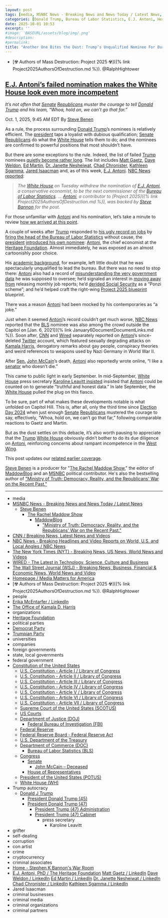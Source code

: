 ```yaml
---
layout: post
tags: [media, MSNBC News - Breaking News and News Today / Latest News, Steve Benen, The Rachel Maddow Show, MaddowBlog, “Ministry of Truth –  Democracy Reality and the Republicans’ War on the Recent Past.”, CNN / Breaking News Latest News and Videos, NBC News - Breaking Headlines and Video Reports on World U.S. and Local Angles / NBC News, The New York Times (NYT) - Breaking News US News World News and Videos, WIRED - The Latest in Technology Science Culture and Business, The Wall Street Journal (WSJ) - Breaking News Business Financial & Economic News World News and Video, Homepage / Media Matters for America, ☢️ Authors of Mass Destruction: Project 2025 ☢️. @RalphHightower, people, Erika McEntarfer / LinkedIn, The Office of Kamala D. Harris, organizations, Heritage Foundation, E.J. Antoni PhD / The Heritage Foundation, political parties, Democrat Party, Trumpian Party, universities, companies, foreign governments, state local governments, federal government, Constitution of the United States, U.S. Constitution - Article I / Library of Congress, U.S. Constitution - Article II / Library of Congress, U.S. Constitution - Article III / Library of Congress, U.S. Constitution - Article IV / Library of Congress, U.S. Constitution - Article V / Library of Congress, U.S. Constitution - Article VI / Library of Congress, U.S. Constitution - Article VII / Library of Congress, Supreme Court of the United States (SCOTUS), US Courts, Department of Justice (DOJ), Federal Bureau of Investigation (FBI), Federal Reserve, Federal Reserve Board - Federal Reserve Act, U.S. Department of the Treasury, Department of Commerce (DOC), Bureau of Labor Statistics (BLS), Congress, Senate, John McCain – Deceased, House of Representatives, President of the United States (POTUS), White House (WH), Trump autocracy, Donald J Trump, President Donald Trump (45), President Donald Trump (47), President Trump (47) Administration, President Trump (47) Cabinet, press secretary, Karoline Leavitt, grifter, self-dealing, corruption, con artist, crime, cryptocurrency, criminal associates, Home - Stephen K Bannon’s War Room, criminal businesses, criminal media, criminal organizations, criminal partners]
categories: [Donald Trump, Bureau of Labor Statistics, E.J. Antoni, Heritage Foundation]
date: 2025-10-01 10:53
excerpt: ''
#image: 'BASEURL/assets/blog/img/.png'
#description:
#permalink:
title: "Another One Bites the Dust: Trump’s Unqualified Nominee For Bureau of Labor Statistics, E.J. Antoni, Shot Down"
---
```


- [☢️ Authors of Mass Destruction: Project 2025 ☢️]({% link Project2025AuthorsOfDestruction.md %}). @RalphHightower

## [E.J. Antoni’s failed nomination makes the White House look even more incompetent](https://www.msnbc.com/rachel-maddow-show/maddowblog/ej-antonis-failed-nomination-makes-white-house-look-even-incompetent-rcna234896)

*It’s not often that [Senate](https://www.senate.gov/) [Republicans](https://www.gop.com/) muster the courage to tell [Donald Trump](https://www.donaldjtrump.com/) and his team, “Whoa, hold on, we can’t go that far.”*

Oct. 1, 2025, 9:45 AM EDT
By [Steve Benen](https://www.msnbc.com/author/steve-benen-ncpn433601)

As a rule, the process surrounding [Donald Trump](https://www.donaldjtrump.com/)’s nominees is relatively efficient. The [president](https://www.whitehouse.gov/) taps a loyalist with dubious qualification; [Senate](https://www.senate.gov/) [Republicans](https://www.gop.com/) do what the [White House](https://www.whitehouse.gov/) tells them to do; and the nominees are confirmed to powerful positions that most shouldn’t have.

But there are some exceptions to the rule. Indeed, the list of failed [Trump](https://www.donaldjtrump.com/) nominees [quietly become rather long](https://www.msnbc.com/rachel-maddow-show/maddowblog/demise-trumps-nasa-pick-different-personnel-failures-rcna210461). The list includes [Matt Gaetz](https://www.msnbc.com/top-stories/latest/matt-gaetz-withdraws-trump-attorney-general-pick-rcna181207), [Dave Weldon](https://www.msnbc.com/rachel-maddow-show/maddowblog/facing-bipartisan-opposition-white-house-abandons-outlandish-cdc-nomin-rcna196236), [Ed Martin](https://www.msnbc.com/rachel-maddow-show/maddowblog/trump-ed-martin-nomination-us-attorney-jan-6-rcna205197), [Dr. Janette Nesheiwat](https://www.nbcnews.com/politics/white-house/white-house-surgeon-general-nominee-casey-means-janette-nesheiwat-rcna205476), [Chad Chronister](https://www.msnbc.com/rachel-maddow-show/maddowblog/trump-lost-choice-lead-dea-just-three-days-rcna182783), [Kathleen Sgamma](https://www.msnbc.com/rachel-maddow-show/maddowblog/kathleen-sgamma-withdraws-jan-6-criticism-came-public--rcna200699), [Jared Isaacman](https://www.msnbc.com/rachel-maddow-show/maddowblog/demise-trumps-nasa-pick-different-personnel-failures-rcna210461) and, as of this week, [E.J. Antoni](https://www.heritage.org/staff/ej-antoni-phd). [NBC News reported](https://www.nbcnews.com/politics/trump-administration/ej-antoni-nomination-withdraw-trump-bls-rcna234833):

> *The [White House](https://www.whitehouse.gov/) on Tuesday withdrew the nomination of [E.J. Antoni](https://www.heritage.org/staff/ej-antoni-phd), a conservative economist, to be the next commissioner of the [Bureau of Labor Statistics](https://www.bls.gov/). ... [Antoni](https://www.heritage.org/staff/ej-antoni-phd), a contributor to [Project 2025]({% link Project2025AuthorsOfDestruction.md %}), was backed by [Steve Bannon](https://warroom.org/) for the post.*

For those unfamiliar with [Antoni](https://www.heritage.org/staff/ej-antoni-phd) and his nomination, let’s take a minute to review [how we arrived at this point](https://www.msnbc.com/rachel-maddow-show/maddowblog/ej-antoni-labor-statistics-trump-nominee-bls-rcna229399).

A couple of weeks after [Trump](https://www.donaldjtrump.com/) responded to [his ugly record on jobs](https://www.msnbc.com/rachel-maddow-show/maddowblog/us-job-growth-turns-ugly-summer-trumps-economic-agenda-falters-rcna229286) by [firing the head of the Bureau of Labor Statistics](https://www.msnbc.com/rachel-maddow-show/maddowblog/trump-responds-failure-create-jobs-firing-us-labor-statistics-chief-rcna222532) without cause, the [president](https://www.whitehouse.gov/) [introduced his own nominee](https://www.msnbc.com/rachel-maddow-show/maddowblog/jan-6-revelations-trumps-labor-statistics-nominee-create-new-test-gop-rcna224959): [Antoni](https://www.heritage.org/staff/ej-antoni-phd), the chief economist at the [Heritage Foundation](https://www.heritage.org/). Almost immediately, he was exposed as an almost cartoonishly poor choice.

His [academic background](https://www.wsj.com/politics/policy/ej-antoni-who-bls-44f73217?mod=hp_lead_pos1), for example, left little doubt that he was spectacularly unqualified to lead the bureau. But there was no need to stop there: [Antoni](https://www.heritage.org/staff/ej-antoni-phd) also had a record of [misunderstanding the very government data](https://www.nytimes.com/2025/08/12/business/trump-bls-ej-antoni.html) he was supposed to oversee; he’d signaled an interest in [moving away from](https://www.msnbc.com/rachel-maddow-show/maddowblog/cooking-books-hiding-books-team-trump-puts-access-jobs-data-doubt-rcna224693) releasing monthly job reports; he’d [derided Social Security](https://www.mediamatters.org/social-security/trumps-bls-commissioner-nominee-ej-antoni-calls-social-security-ponzi-scheme) as a “Ponzi scheme”; and he’d helped craft the right-wing [Project 2025 blueprint](https://bsky.app/profile/thebulwark.com/post/3lwen55jkbk25) blueprint.

There was a reason [Antoni](https://www.heritage.org/staff/ej-antoni-phd) had been mocked by his contemporaries as “a joke.”

Just when it seemed [Antoni](https://www.heritage.org/staff/ej-antoni-phd)’s record couldn’t get much worse, [NBC News](https://www.nbcnews.com/) reported that the [BLS](https://www.bls.gov/) nominee was also among the crowd outside the Capitol on [Jan. 6, 2021]({% link January6DocumentDocumentLinks.md %}). Soon after, [CNN](https://www.cnn.com/) and [Wired](https://www.wired.com/) separately reported on [Antoni](https://www.heritage.org/staff/ej-antoni-phd)’s since-deleted [Twitter](https://twitter.com/) account, which featured sexually degrading attacks on [Kamala Harris](https://kamalaharris.com/), derogatory remarks about gay people, conspiracy theories and weird references to weapons used by Nazi Germany in World War II.

After [Sen.](https://www.senate.gov/) [John McCain](https://bioguide.congress.gov/search/bio/M000303)’s death, [Antoni](https://www.heritage.org/staff/ej-antoni-phd) also reportedly wrote online, “I like a [senator](https://www.senate.gov/) who doesn’t die.”

This came to public light in early September. In mid-September, [White House](https://www.whitehouse.gov/) press secretary [Karoline Leavitt insisted](https://www.msnbc.com/rachel-maddow-show/maddowblog/pressed-weak-us-job-growth-white-house-line-comes-far-short-rcna230325) insisted that [Antoni](https://www.heritage.org/staff/ej-antoni-phd) could be counted on to generate “truthful and honest data.” In late September, the [White House](https://www.whitehouse.gov/) pulled the plug on this fiasco.

To be sure, part of what makes these developments notable is what unfolded on Capitol Hill. This is, after all, only the third time since [Election Day 2024](https://www.fec.gov/resources/cms-content/documents/2024presgeresults.pdf) when just enough [Senate](https://www.senate.gov/) [Republicans](https://www.gop.com/) mustered the courage to say, effectively, “Whoa, hold on, we can’t go that far,” following comparable reactions to Gaetz and Martin.

But as the dust settles on this debacle, it’s also worth pausing to appreciate that the [Trump](https://www.donaldjtrump.com/) [White House](https://www.whitehouse.gov/) obviously didn’t bother to do its due diligence on [Antoni](https://www.heritage.org/staff/ej-antoni-phd), reinforcing concerns about rampant incompetence in the [West Wing](https://www.whitehouse.gov/).

This post updates our [related earlier coverage](https://www.msnbc.com/rachel-maddow-show/maddowblog/ej-antoni-labor-statistics-trump-nominee-bls-rcna229399).

[Steve Benen](https://www.msnbc.com/author/steve-benen-ncpn433601) is a producer for "[The Rachel Maddow Show](https://www.msnbc.com/rachel-maddow-show)," the editor of [MaddowBlog](https://www.msnbc.com/rachel-maddow-show) and an [MSNBC](https://www.msnbc.com/) political contributor. He's also the bestselling author of ["Ministry of Truth: Democracy, Reality, and the Republicans' War on the Recent Past."](https://www.harpercollins.com/products/ministry-of-truth-steve-benen)

----
- media
- [MSNBC News - Breaking News and News Today / Latest News](https://www.msnbc.com/)
    - [Steve Benen](https://www.msnbc.com/author/steve-benen-ncpn433601)
        - [The Rachel Maddow Show](https://www.msnbc.com/rachel-maddow-show)
            - [MaddowBlog](https://www.msnbc.com/rachel-maddow-show)
                - ["Ministry of Truth: Democracy, Reality, and the Republicans' War on the Recent Past."](https://www.harpercollins.com/products/ministry-of-truth-steve-benen)
- [CNN / Breaking News, Latest News and Videos](https://www.cnn.com/)
- [NBC News - Breaking Headlines and Video Reports on World, U.S. and Local Angles / NBC News](https://www.nbcnews.com/)
- [The New York Times (NYT) - Breaking News, US News, World News and Videos](https://www.nytimes.com/)
- [WIRED - The Latest in Technology, Science, Culture and Business](https://www.wired.com/)
- [The Wall Street Journal (WSJ) - Breaking News, Business, Financial & Economic News, World News and Video](https://www.wsj.com/)
- [Homepage / Media Matters for America](https://www.mediamatters.org/)
- [☢️ Authors of Mass Destruction: Project 2025 ☢️]({% link Project2025AuthorsOfDestruction.md %}). @RalphHightower
- people
- [Erika McEntarfer / LinkedIn](https://www.linkedin.com/in/erika-mcentarfer-b61579311/)
- [The Office of Kamala D. Harris](https://kamalaharris.com/)
- organizations
- [Heritage Foundation](https://www.heritage.org/)
- political parties
- [Democrat Party](https://www.democrats.org/)
- [Trumpian Party](https://www.gop.com/)
- universities
- companies
- foreign governments
- state, local governments 
- federal government
- [Constitution of the United States](https://constitution.congress.gov/constitution/)
    - [U.S. Constitution - Article I / Library of Congress](https://constitution.congress.gov/constitution/article-1/)
    - [U.S. Constitution - Article II / Library of Congress](https://constitution.congress.gov/constitution/article-2/)
    - [U.S. Constitution - Article III / Library of Congress](https://constitution.congress.gov/constitution/article-3/)
    - [U.S. Constitution - Article IV / Library of Congress](https://constitution.congress.gov/constitution/article-4/)
    - [U.S. Constitution - Article V / Library of Congress](https://constitution.congress.gov/constitution/article-5/)
    - [U.S. Constitution - Article VI / Library of Congress](https://constitution.congress.gov/constitution/article-6/)
    - [U.S. Constitution - Article VII / Library of Congress](https://constitution.congress.gov/constitution/article-7/)
    - [Supreme Court of the United States (SCOTUS)](https://www.supremecourt.gov/)
    - [US Courts](https://www.uscourts.gov/)
    - [Department of Justice (DOJ)](https://www.justice.gov/)
        - [Federal Bureau of Investigation (FBI)](https://www.fbi.gov/)
    - [Federal Reserve](https;//www.federalreserve.gov/)
    - [Federal Reserve Board - Federal Reserve Act](https://www.federalreserve.gov/aboutthefed/fract.htm)
    - [U.S. Department of the Treasury](https://home.treasury.gov/)
    - [Department of Commerce (DOC)](https://www.commerce.gov/)
        - [Bureau of Labor Statistics (BLS)](https://www.bls.gov/)
    - [Congress](https://www.congress.gov/)
        - [Senate](https://www.senate.gov/)
            - [John McCain – Deceased](https://bioguide.congress.gov/search/bio/M000303)
        - [House of Representatives](https://www.house.gov/)
     - [President of the United States (POTUS)](https://www.whitehouse.gov/)
    - [White House (WH)](https://www.whitehouse.gov/)
- Trump autocracy
    - [Donald J Trump](https://www.donaldjtrump.com/)
        - [President Donald Trump (45)](https://trumpwhitehouse.archives.gov/)
        - [President Donald Trump (47)](https://www.whitehouse.gov/administration/donald-j-trump/)
            - [President Trump (47) Administration](https://www.whitehouse.gov/administration/)
            - [President Trump (47) Cabinet](https://www.whitehouse.gov/administration/the-cabinet/)
                - press secretary
                    - Karoline Leavitt
- grifter
- self-dealing
- corruption
- con artist
- crime
- cryptocurrency
- criminal associates
- [Home - Stephen K Bannon's War Room](https://warroom.org/)
- [E.J. Antoni, PhD / The Heritage Foundation](https://www.heritage.org/staff/ej-antoni-phd)
[Matt Gaetz / LinkedIn](https://www.linkedin.com/in/mattgaetz/)
[Dave Weldon / LinkedIn](https://www.linkedin.com/in/dave-weldon-96053b1b/)
[Ed Martin / LinkedIn](https://www.linkedin.com/in/edmartinjr/)
[Dr. Janette Nesheiwat / LinkedIn](https://www.linkedin.com/in/dr-janette-nesheiwat-3483731a/)
[Chad Chronister / LinkedIn](https://www.linkedin.com/in/chad-chronister-66bb5861/)
[Kathleen Sgamma / LinkedIn](https://www.linkedin.com/in/kathleen-sgamma-1a40671/)
- Jared Isaacman
- criminal businesses
- criminal media
- criminal organizations
- criminal partners
 